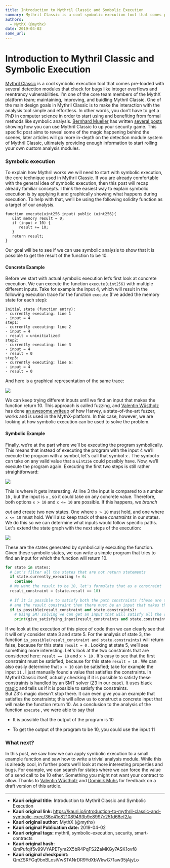 ```yaml
---
title: Introduction to Mythril Classic and Symbolic Execution
summary: Mythril Classic is a cool symbolic execution tool that comes pre-loaded with several detection modules that check for bugs like integer overflows and reentrancy vulnerabilities. I’m one of the core team members of the MythX platform team; maintaining, improving, and buidling Mythril Classic. One of the main design goals in Mythril Classic is to make the interaction with the analysis tool simple and effortless. In other words, you don’t have to get a PhD in computer science in order to start usin
authors:
  - MythX (@mythx)
date: 2019-04-02
some_url: 
---
```


# Introduction to Mythril Classic and Symbolic Execution


 
[Mythril Classic](https://github.com/ConsenSys/mythril-classic)
 is a cool symbolic execution tool that comes pre-loaded with several detection modules that check for bugs like integer overflows and reentrancy vulnerabilities. I’m one of the core team members of the MythX platform team; maintaining, improving, and buidling Mythril Classic.
One of the main design goals in Mythril Classic is to make the interaction with the analysis tool simple and effortless. In other words, you don’t have to get a PhD in computer science in order to start using and benefiting from formal methods like symbolic analysis. 
[Bernhard Mueller](https://medium.com/@muellerberndt)
 has written 
[several posts](https://hackernoon.com/practical-smart-contract-security-analysis-and-exploitation-part-1-6c2f2320b0c)
 showing how you can use Mythril Classic to up your security game.
This specific post aims to reveal some of the magic happening behind the scenes, later articles will go more in-depth on the detection module system of Mythril Classic, ultimately providing enough information to start rolling your own custom analysis modules.

### Symbolic execution

To explain how Mythril works we will need to start with symbolic execution, the core technique used in Mythril Classic. If you are already comfortable with the general idea of symbolic execution, then this post will recap already familiar concepts.
I think the easiest way to explain symbolic execution is by applying it and graphically showing what happens during execution. To help with that, we’ll be using the following solidity function as a target of our analysis.

```
function execute(uint256 input) public (uint256){
   uint memory result = 0;
   if (input > 10) {
      result += 10;
   }
   return result;
}
```

Our goal will be to see if we can use symbolic analysis to show that it is possible to get the result of the function to be 10.

#### Concrete Example

Before we start with actual symbolic execution let’s first look at concrete execution. We can execute the function 
`execute(uint256)`
 with multiple different inputs. Take for example the input 4, which will result in the following execution trace for the function 
`execute`
 (I've added the memory state for each step):

```
Initial state (function entry): 
- currently executing: line 1 
- input = 4 
step1: 
- currently executing: line 2 
- input = 4 
- result = uninitialized 
step2: 
- currently executing: line 3 
- input = 4 
- result = 0 
step3: 
- currently executing: line 6: 
- input = 4 
- result = 0
```


And here is a graphical representation of the same trace:

![](https://ipfs.infura.io/ipfs/QmYeLC1q25DRQd9KzandsuBRRyPW6nFav8Sz6Gc7nmSHbi)

We can keep trying different inputs until we find an input that makes the function return 10. This approach is called fuzzing, and 
[Valentin Wüstholz](https://medium.com/@wuestholz)
 has done 
[an awesome writeup](https://medium.com/consensys-diligence/finding-vulnerabilities-in-smart-contracts-175c56affe2)
 of how Harvey, a state-of-the-art fuzzer, works and is used in the MythX-platform. In this case, however, we are looking at how symbolic execution can be used to solve the problem.

#### Symbolic Example
Finally, we’re at the part where we’ll be executing the program symbolically. This means that instead of executing the program with the input 4 we’ll execute the program with a symbol, let's call that symbol 
`x`
 . The symbol 
`x`
 can take on any valid value that a 
`uint256`
 could possibly have. Now, we’ll execute the program again.
Executing the first two steps is still rather straightforward:

![](https://ipfs.infura.io/ipfs/QmanKdLDQRikZ8pjsKGTFqevnNstx1D2WBPCpEjtit1DpK)

This is where it gets interesting. At line 3 the input is compared to a number 
`10`
 , but the input is 
`x`
 , so it could take on any concrete value. Therefore, both options 
`x > 10`
 and 
`x <= 10`
 are possible. If this happens, we 
_branch_
  
_out_
 and create two new states. One where 
`x > 10`
 must hold, and one where 
`x <= 10`
 must hold. We'll also keep track of these 
_constraints_
 in our states. We do this so we can determine what inputs would follow specific paths.
Let's extend the state graph with the next steps of the execution:

![](https://ipfs.infura.io/ipfs/QmbqXxgTazypUnrnMRafPk5vC5QTJe7Gv6ctxXhKnqAsMc)

These are the states generated by symbolically executing the function. Given these symbolic states, we can write a simple program that tries to find an input for which the function will return 10.

```python
for state in states:
  # Let's filter all the states that are not return statements
  if state.currently_executing != 6:
    continue
  # We want the result to be 10, let's formulate that as a constraint
  result_constraint = (state.result == 10)
  
  # If it is possible to satisfy both the path constraints (these are the constraints collected on each branch)
  # and the result constraint then there must be an input that makes the function return 10
  if is_possible(result_constraint and state.constraints):
    # Using SMT solving we can get an input that will satisfy all the constraints and make the function return 10
    print(give_satisfying_input(result_constraints and state.constraints))
```

If we look at the execution of this piece of code then we can clearly see that it will only consider state 3 and state 5.
For the analysis of state 3, the function 
`is_possible(result_constraint and state.constraints)`
 will return false, because for this state 
`result = 0`
 .
Looking at state 5, we’ll see something more interesting. Let's look at the two constraints that are considered here: 
`result == 10`
 and 
`x > 10`
 . It's easy to see that the first constraint must be satisfied, because for this state 
`result = 10`
 . We can also easily determine that 
`x > 10`
 can be satisfied; take for example the input 
`11`
 . I just manually found a value that satisfies the constraints. In Mythril Classic itself, actually checking if it is possible to satisfy these constraints is handled by an SMT solver (Z3 in our case). It uses 
[black magic](https://en.wikipedia.org/wiki/Satisfiability_modulo_theories)
 and tells us if it is possible to satisfy the constraints.  
 But Z3's magic doesn't stop there. It can even give you an example that satisfies the constraints; this will allow us to construct a concrete input that will make the function return 10.
As a conclusion to the analysis of the function 
`execute`
 , we were able to say that



 * It is possible that the output of the program is 10

 * To get the output of the program to be 10, you could use the input 11

### What next?
In this post, we saw how we can apply symbolic execution to a small example function and saw how to write a trivial analysis module.
While this is already cool, in further posts we’ll look at more interesting properties and bugs. For example, we can search for states where we can force the value of a send call to be 10 ether. Something you might not want your contract to allow.
Thanks to 
[Valentin Wüstholz](https://medium.com/@wuestholz)
 and 
[Dominik Muhs](https://medium.com/@dmuhs)
 for feedback on a draft version of this article.



---

- **Kauri original title:** Introduction to Mythril Classic and Symbolic Execution
- **Kauri original link:** https://kauri.io/introduction-to-mythril-classic-and-symbolic-exec/36e41e821089493b9e8997c251d68ef2/a
- **Kauri original author:** MythX (@mythx)
- **Kauri original Publication date:** 2019-04-02
- **Kauri original tags:** mythril, symbolic-execution, security, smart-contracts
- **Kauri original hash:** QmPufqif5v99VYAPETym2X5bR4PqFS2ZaMKGy7ASK1ovf8
- **Kauri original checkpoint:** QmZSRFGq9bnBLosiVwSTANrDR9YdXbWkwG71aw35jAjyLo



